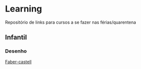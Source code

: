 # Learning

Repositório de links para cursos a se fazer nas férias/quarentena

## Infantil

### Desenho
[Faber-castell](https://cursos.faber-castell.com.br)

